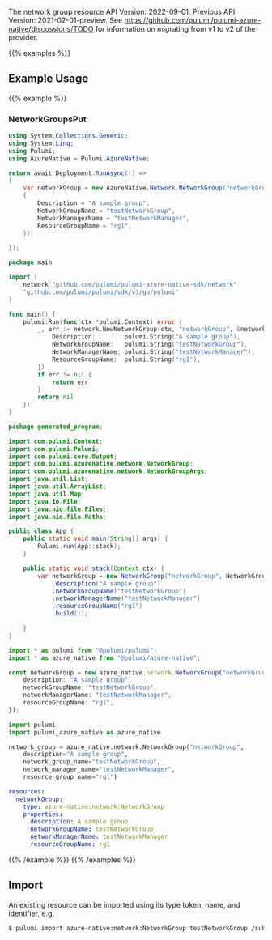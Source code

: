 The network group resource
API Version: 2022-09-01.
Previous API Version: 2021-02-01-preview. See https://github.com/pulumi/pulumi-azure-native/discussions/TODO for information on migrating from v1 to v2 of the provider.

{{% examples %}}
## Example Usage
{{% example %}}
### NetworkGroupsPut
```csharp
using System.Collections.Generic;
using System.Linq;
using Pulumi;
using AzureNative = Pulumi.AzureNative;

return await Deployment.RunAsync(() => 
{
    var networkGroup = new AzureNative.Network.NetworkGroup("networkGroup", new()
    {
        Description = "A sample group",
        NetworkGroupName = "testNetworkGroup",
        NetworkManagerName = "testNetworkManager",
        ResourceGroupName = "rg1",
    });

});


```

```go
package main

import (
	network "github.com/pulumi/pulumi-azure-native-sdk/network"
	"github.com/pulumi/pulumi/sdk/v3/go/pulumi"
)

func main() {
	pulumi.Run(func(ctx *pulumi.Context) error {
		_, err := network.NewNetworkGroup(ctx, "networkGroup", &network.NetworkGroupArgs{
			Description:        pulumi.String("A sample group"),
			NetworkGroupName:   pulumi.String("testNetworkGroup"),
			NetworkManagerName: pulumi.String("testNetworkManager"),
			ResourceGroupName:  pulumi.String("rg1"),
		})
		if err != nil {
			return err
		}
		return nil
	})
}

```

```java
package generated_program;

import com.pulumi.Context;
import com.pulumi.Pulumi;
import com.pulumi.core.Output;
import com.pulumi.azurenative.network.NetworkGroup;
import com.pulumi.azurenative.network.NetworkGroupArgs;
import java.util.List;
import java.util.ArrayList;
import java.util.Map;
import java.io.File;
import java.nio.file.Files;
import java.nio.file.Paths;

public class App {
    public static void main(String[] args) {
        Pulumi.run(App::stack);
    }

    public static void stack(Context ctx) {
        var networkGroup = new NetworkGroup("networkGroup", NetworkGroupArgs.builder()        
            .description("A sample group")
            .networkGroupName("testNetworkGroup")
            .networkManagerName("testNetworkManager")
            .resourceGroupName("rg1")
            .build());

    }
}

```

```typescript
import * as pulumi from "@pulumi/pulumi";
import * as azure_native from "@pulumi/azure-native";

const networkGroup = new azure_native.network.NetworkGroup("networkGroup", {
    description: "A sample group",
    networkGroupName: "testNetworkGroup",
    networkManagerName: "testNetworkManager",
    resourceGroupName: "rg1",
});

```

```python
import pulumi
import pulumi_azure_native as azure_native

network_group = azure_native.network.NetworkGroup("networkGroup",
    description="A sample group",
    network_group_name="testNetworkGroup",
    network_manager_name="testNetworkManager",
    resource_group_name="rg1")

```

```yaml
resources:
  networkGroup:
    type: azure-native:network:NetworkGroup
    properties:
      description: A sample group
      networkGroupName: testNetworkGroup
      networkManagerName: testNetworkManager
      resourceGroupName: rg1

```

{{% /example %}}
{{% /examples %}}

## Import

An existing resource can be imported using its type token, name, and identifier, e.g.

```sh
$ pulumi import azure-native:network:NetworkGroup testNetworkGroup /subscriptions/00000000-0000-0000-0000-000000000000/resourceGroup/rg1/providers/Microsoft.Network/networkManagers/testNetworkManager/networkGroups/testNetworkGroup 
```
